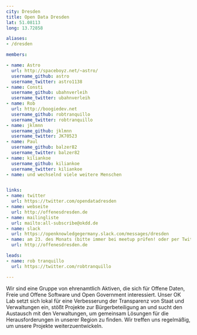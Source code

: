 ```yaml
---
city: Dresden
title: Open Data Dresden
lat: 51.08113
long: 13.72858

aliases:
- /dresden

members:

- name: Astro
  url: http://spaceboyz.net/~astro/
  username_github: astro
  username_twitter: astro1138
- name: Consti
  username_github: ubahnverleih
  username_twitter: ubahnverleih
- name: Rob
  url: http://boogiedev.net
  username_github: robtranquillo
  username_twitter: robtranquillo
- name: jklmnn
  username_github: jklmnn
  username_twitter: JK70523
- name: Paul
  username_github: balzer82
  username_twitter: balzer82
- name: kiliankoe
  username_github: kiliankoe
  username_twitter: kiliankoe
- name: und wechselnd viele weitere Menschen


links:
- name: twitter
  url: https://twitter.com/opendatadresden
- name: webseite
  url: http://offenesdresden.de
- name: mailingliste
  url: mailto:all-subscribe@okdd.de
- name: slack
  url: https://openknowledgegermany.slack.com/messages/dresden
- name: am 23. des Monats (bitte immer bei meetup prüfen! oder per Twitter fragen)
  url: http://offenesdresden.de

leads:
- name: rob tranquillo
  url: https://twitter.com/robtranquillo

---
```


Wir sind eine Gruppe von ehrenamtlich Aktiven, die sich für Offene Daten, Freie und Offene Software und Open Government interessiert. Unser OK Lab setzt sich lokal für eine Verbesserung der Transparenz von Staat und Verwaltungen ein, stößt Projekte zur Bürgerbeteiligung an und sucht den Austausch mit den Verwaltungen, um gemeinsam Lösungen für die Herausforderungen in unserer Region zu finden. Wir treffen uns regelmäßig, um unsere Projekte weiterzuentwickeln.
